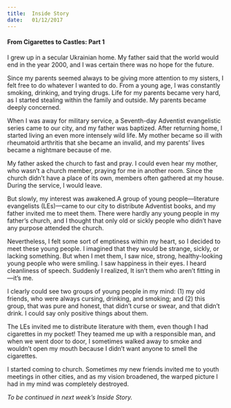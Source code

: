 ```yaml
---
title:  Inside Story
date:   01/12/2017
---
```


#### From Cigarettes to Castles: Part 1

I grew up in a secular Ukrainian home. My father said that the world would end in the year 2000, and I was certain there was no hope for the future.

Since my parents seemed always to be giving more attention to my sisters, I felt free to do whatever I wanted to do. From a young age, I was constantly smoking, drinking, and trying drugs. Life for my parents became very hard, as I started stealing within the family and outside. My parents became deeply concerned.

When I was away for military service, a Seventh-day Adventist evangelistic series came to our city, and my father was baptized. After returning home, I started living an even more intensely wild life. My mother became so ill with rheumatoid arthritis that she became an invalid, and my parents’ lives became a nightmare because of me.

My father asked the church to fast and pray. I could even hear my mother, who wasn’t a church member, praying for me in another room. Since the church didn’t have a place of its own, members often gathered at my house. During the service, I would leave.

But slowly, my interest was awakened.A group of young people—literature evangelists (LEs)—came to our city to distribute Adventist books, and my father invited me to meet them. There were hardly any young people in my father’s church, and I thought that only old or sickly people who didn’t have any purpose attended the church.

Nevertheless, I felt some sort of emptiness within my heart, so I decided to meet these young people. I imagined that they would be strange, sickly, or lacking something. But when I met them, I saw nice, strong, healthy-looking young people who were smiling. I saw happiness in their eyes. I heard cleanliness of speech. Suddenly I realized, It isn’t them who aren’t fitting in—it’s me.

I clearly could see two groups of young people in my mind: (1) my old friends, who were always cursing, drinking, and smoking; and (2) this group, that was pure and honest, that didn’t curse or swear, and that didn’t drink. I could say only positive things about them.

The LEs invited me to distribute literature with them, even though I had cigarettes in my pocket! They teamed me up with a responsible man, and when we went door to door, I sometimes walked away to smoke and wouldn’t open my mouth because I didn’t want anyone to smell the cigarettes.

I started coming to church. Sometimes my new friends invited me to youth meetings in other cities, and as my vision broadened, the warped picture I had in my mind was completely destroyed.

_To be continued in next week’s Inside Story._